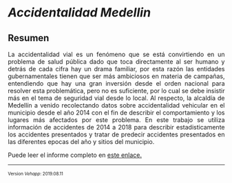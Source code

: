 # ***Accidentalidad Medellin***


## **Resumen**

<p align = "justify"> La accidentalidad vial es un fenómeno que se está convirtiendo en un problema de salud pública dado que toca directamente al ser humano y detrás de cada cifra hay un drama familiar, por esta razón las entidades gubernamentales tienen que ser más ambiciosos en materia de campañas, entendiendo que hay una gran inversión desde el orden nacional para resolver esta problemática, pero no es suficiente, por lo cual se debe insistir más en el tema de seguridad vial desde lo local. Al respecto, la alcaldía de Medellín a venido recolectando datos sobre accidentalidad vehicular en el municipio desde el año 2014 con el fin de describir el comportamiento y los lugares más afectados por este problema. En este trabajo se utiliza información de accidentes de 2014 a 2018 para describir estadisticamente los accidentes presentados y tratar de predecir accidentes presentados en las diferentes epocas del año y sitios del municipio. </p>


Puede leer el informe completo en [este enlace.]()

---
<font size = "1">

Version *Vehapp*: 2019.08.11

</font>
